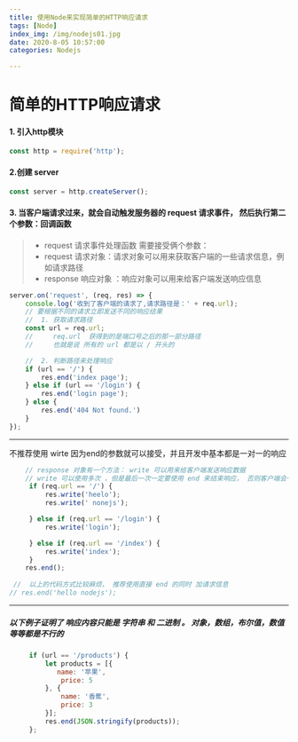 ```yaml
---
title: 使用Node来实现简单的HTTP响应请求
tags: [Node]
index_img: /img/nodejs01.jpg
date: 2020-8-05 10:57:00
categories: Nodejs

---
```


 # 简单的HTTP响应请求


#### 1. 引入http模块
```JavaScript
const http = require('http');

```

#### 2.创建 server 

```JavaScript
const server = http.createServer();

```
#### 3. 当客户端请求过来，就会自动触发服务器的 request 请求事件， 然后执行第二个参数：回调函数

> -   request 请求事件处理函数 需要接受俩个参数：  
> -   request 请求对象：请求对象可以用来获取客户端的一些请求信息，例如请求路径
> -  response 响应对象 ：响应对象可以用来给客户端发送响应信息

```JavaScript
server.on('request', (req, res) => {
    console.log('收到了客户端的请求了,请求路径是：' + req.url);
    // 要根据不同的请求立即发送不同的响应结果
    //  1. 获取请求路径
    const url = req.url;
    //     req.url  获得到的是端口号之后的那一部分路径
    //     也就是说 所有的 url 都是以 / 开头的

    //  2. 判断路径来处理响应
    if (url == '/') {
        res.end('index page');
    } else if (url == '/login') {
        res.end('login page');
    } else {
        res.end('404 Not found.')
    }
});

```

---
不推荐使用 wirte  因为end的参数就可以接受，并且开发中基本都是一对一的响应
```JavaScript
    // response 对象有一个方法： write 可以用来给客户端发送响应数据
    // write 可以使用多次 ，但是最后一次一定要使用 end 来结束响应， 否则客户端会一直等待
     if (req.url == '/') {
         res.write('heelo');
         res.write(' nonejs');

     } else if (req.url == '/login') {
         res.write('login');

     } else if (req.url == '/index') {
         res.write('index');
     }
    res.end();
    
 //  以上的代码方式比较麻烦， 推荐使用直接 end 的同时 加请求信息
// res.end('hello nodejs');
```

---


#####  以下例子证明了 响应内容只能是 字符串 和 二进制 。  对象，数组，布尔值，数值等等都是不行的
```JavaScript
     if (url == '/products') {
         let products = [{
            name: '苹果',
             price: 5
         }, {
             name: '香蕉',
             price: 3
         }];
         res.end(JSON.stringify(products));
     };
```





